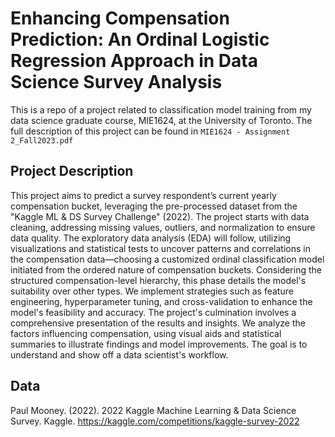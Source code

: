 # Enhancing Compensation Prediction: An Ordinal Logistic Regression Approach in Data Science Survey Analysis

This is a repo of a project related to classification model training from my data science graduate course, MIE1624, at the University of Toronto. The full description of this project can be found in `MIE1624 - Assignment 2_Fall2023.pdf`

## Project Description
This project aims to predict a survey respondent’s current yearly compensation bucket, leveraging the pre-processed dataset from the "Kaggle ML & DS Survey Challenge" (2022). The project starts with data cleaning, addressing missing values, outliers, and normalization to ensure data quality. The exploratory data analysis (EDA) will follow, utilizing visualizations and statistical tests to uncover patterns and correlations in the compensation data—choosing a customized ordinal classification model initiated from the ordered nature of compensation buckets. Considering the structured compensation-level hierarchy, this phase details the model's suitability over other types. We implement strategies such as feature engineering, hyperparameter tuning, and cross-validation to enhance the model's feasibility and accuracy. The project's culmination involves a comprehensive presentation of the results and insights. We analyze the factors influencing compensation, using visual aids and statistical summaries to illustrate findings and model improvements. The goal is to understand and show off a data scientist's workflow.

## Data
Paul Mooney. (2022). 2022 Kaggle Machine Learning & Data Science Survey. Kaggle. https://kaggle.com/competitions/kaggle-survey-2022
